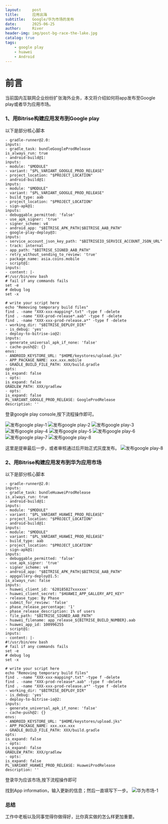```yaml
---
layout:     post
title:      应用出海
subtitle:   Google/华为市场的发布
date:       2025-06-25
author:     River
header-img: img/post-bg-race-the-lake.jpg
catalog: true
tags:
    - google play
    - huawei
    - Android
--- 
```


# 前言
当前国内互联网企业纷纷扩张海外业务，本文将介绍如何将app发布至Google play或者华为应用市场。


### 1、用Bitrise构建应用发布到Google play

以下是部分核心脚本
```
- gradle-runner@2.0:
inputs:
- gradle_task: bundleGoogleProdRelease
is_always_run: true
- android-build@1:
inputs:
- module: "$MODULE"
- variant: "$PL_VARIANT_GOOGLE_PROD_RELEASE"
- project_location: "$PROJECT_LOCATION"
- android-build@1:
inputs:
- module: "$MODULE"
- variant: "$PL_VARIANT_GOOGLE_PROD_RELEASE"
- build_type: aab
- project_location: "$PROJECT_LOCATION"
- sign-apk@1:
inputs:
- debuggable_permitted: 'false'
- use_apk_signer: 'true'
- signer_scheme: v4
- android_app: "$BITRISE_APK_PATH|$BITRISE_AAB_PATH"
- google-play-deploy@3:
inputs:
- service_account_json_key_path: "$BITRISEIO_SERVICE_ACCOUNT_JSON_URL"
- track: internal
- app_path: "$BITRISE_SIGNED_AAB_PATH"
- retry_without_sending_to_review: 'true'
- package_name: asia.coins.mobile
- script@1:
inputs:
- content: |-
#!/usr/bin/env bash
# fail if any commands fails
set -e
# debug log
set -x

# write your script here
echo "Removing temporary build files"
find . -name "XXX-xxx-mapping*.txt" -type f -delete
find . -name "XXX-prod-release*.aab" -type f -delete
find . -name "XXX-xxx-prod-release.a*" -type f -delete
- working_dir: "$BITRISE_DEPLOY_DIR"
- is_debug: 'yes'
- deploy-to-bitrise-io@2:
inputs:
- generate_universal_apk_if_none: 'false'
- cache-push@2: {}
envs:
- ANDROID_KEYSTORE_URL: "$HOME/keystores/upload.jks"
- APP_PACKAGE_NAME: xxx.xxx.mobile
- GRADLE_BUILD_FILE_PATH: XXX/build.gradle
opts:
is_expand: false
- opts:
is_expand: false
GRADLEW_PATH: XXX/gradlew
- opts:
is_expand: false
PL_VARIANT_GOOGLE_PROD_RELEASE: GoogleProdRelease
description: ''

```

登录google play console,按下流程操作即可。

![发布google play-1](/img/google_play/google_1.jpg)
![发布google play-2](/img/google_play/google_2.jpg)
![发布google play-3](/img/google_play/google_3.jpg)
![发布google play-4](/img/google_play/google_4.jpg)
![发布google play-5](/img/google_play/google_5.jpg)
![发布google play-6](/img/google_play/google_6.jpg)
![发布google play-7](/img/google_play/google_7.jpg)
![发布google play-8](/img/google_play/google_8.jpg)

这里是提审最后一步，或者审核通过后开始正式灰度发布。
![发布google play-8](/img/google_play/google_8.jpg)

### 2、用Bitrise构建应用发布到华为应用市场

以下是部分核心脚本

```
- gradle-runner@2.0:
inputs:
- gradle_task: bundleHuaweiProdRelease
is_always_run: true
- android-build@1:
inputs:
- module: "$MODULE"
- variant: "$PL_VARIANT_HUAWEI_PROD_RELEASE"
- project_location: "$PROJECT_LOCATION"
- android-build@1:
inputs:
- module: "$MODULE"
- variant: "$PL_VARIANT_HUAWEI_PROD_RELEASE"
- build_type: aab
- project_location: "$PROJECT_LOCATION"
- sign-apk@1:
inputs:
- debuggable_permitted: 'false'
- use_apk_signer: 'true'
- signer_scheme: v4
- android_app: "$BITRISE_APK_PATH|$BITRISE_AAB_PATH"
- appgallery-deploy@1.5:
is_always_run: false
inputs:
- huawei_client_id: '620185827xxxxxx'
- huawei_client_secret: "$HUAWEI_APP_GALLERY_API_KEY"
- release_type: By Phase
- submit_for_review: 'false'
- phase_release_percentage: '1'
- phase_release_description: 1% of users
- file_path: "$BITRISE_SIGNED_AAB_PATH"
- huawei_filename: app_release_${BITRISE_BUILD_NUMBER}.aab
- huawei_app_id: 100996255
- script@1:
inputs:
- content: |-
#!/usr/bin/env bash
# fail if any commands fails
set -e
# debug log
set -x

# write your script here
echo "Removing temporary build files"
find . -name "XXX-xxx-mapping*.txt" -type f -delete
find . -name "XXX-prod-release*.aab" -type f -delete
find . -name "XXX-xxx-prod-release.a*" -type f -delete
- working_dir: "$BITRISE_DEPLOY_DIR"
- is_debug: 'yes'
- deploy-to-bitrise-io@2:
inputs:
- generate_universal_apk_if_none: 'false'
- cache-push@2: {}
envs:
- ANDROID_KEYSTORE_URL: "$HOME/keystores/upload.jks"
- APP_PACKAGE_NAME: xxx.xxx.xxx
- GRADLE_BUILD_FILE_PATH: XXX/build.gradle
opts:
is_expand: false
- opts:
is_expand: false
GRADLEW_PATH: XXX/gradlew
- opts:
is_expand: false
PL_VARIANT_HUAWEI_PROD_RELEASE: HuaweiProdRelease
description: ''
```


登录华为应该市场,按下流程操作即可

找到App information，输入更新的信息；然后一直填写下一步。
![华为市场-1](/img/huawei_play/huawei_1.jpg)



### 总结 
工作中老板以及同事觉得你做得好，比你真实做的怎么样更加重要。





